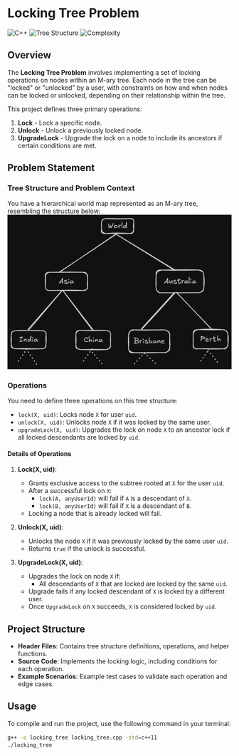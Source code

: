 # Locking Tree Problem

![C++](https://img.shields.io/badge/language-C%2B%2B-blue)
![Tree Structure](https://img.shields.io/badge/data%20structure-Tree-brightgreen)
![Complexity](https://img.shields.io/badge/Time%20Complexity-Optimized-lightgrey)

## Overview

The **Locking Tree Problem** involves implementing a set of locking operations on nodes within an M-ary tree. Each node in the tree can be "locked" or "unlocked" by a user, with constraints on how and when nodes can be locked or unlocked, depending on their relationship within the tree.

This project defines three primary operations:

1. **Lock** - Lock a specific node.
2. **Unlock** - Unlock a previously locked node.
3. **UpgradeLock** - Upgrade the lock on a node to include its ancestors if certain conditions are met.

## Problem Statement

### Tree Structure and Problem Context

You have a hierarchical world map represented as an M-ary tree, resembling the structure below:
![Tree Structure](./tree_structure.png)

### Operations

You need to define three operations on this tree structure:

- `lock(X, uid)`: Locks node `X` for user `uid`.
- `unlock(X, uid)`: Unlocks node `X` if it was locked by the same user.
- `upgradeLock(X, uid)`: Upgrades the lock on node `X` to an ancestor lock if all locked descendants are locked by `uid`.

#### Details of Operations

1. **Lock(X, uid)**:

   - Grants exclusive access to the subtree rooted at `X` for the user `uid`.
   - After a successful lock on `X`:
     - `lock(A, anyUserId)` will fail if `A` is a descendant of `X`.
     - `lock(B, anyUserId)` will fail if `X` is a descendant of `B`.
   - Locking a node that is already locked will fail.

2. **Unlock(X, uid)**:

   - Unlocks the node `X` if it was previously locked by the same user `uid`.
   - Returns `true` if the unlock is successful.

3. **UpgradeLock(X, uid)**:
   - Upgrades the lock on node `X` if:
     - All descendants of `X` that are locked are locked by the same `uid`.
   - Upgrade fails if any locked descendant of `X` is locked by a different user.
   - Once `UpgradeLock` on `X` succeeds, `X` is considered locked by `uid`.

## Project Structure

- **Header Files**: Contains tree structure definitions, operations, and helper functions.
- **Source Code**: Implements the locking logic, including conditions for each operation.
- **Example Scenarios**: Example test cases to validate each operation and edge cases.

## Usage

To compile and run the project, use the following command in your terminal:

```bash
g++ -o locking_tree locking_tree.cpp -std=c++11
./locking_tree

```
